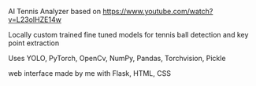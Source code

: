 
AI Tennis Analyzer based on https://www.youtube.com/watch?v=L23oIHZE14w 

Locally custom trained fine tuned models for tennis ball detection and key point extraction

Uses YOLO, PyTorch, OpenCv, NumPy, Pandas, Torchvision, Pickle

web interface made by me with Flask, HTML, CSS
